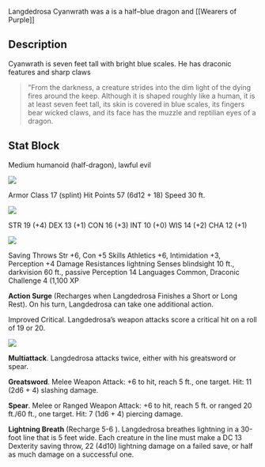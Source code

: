 Langdedrosa Cyanwrath was a is a half–blue dragon and [[Wearers of Purple]]
 
## Description

Cyanwrath is seven feet tall with bright blue scales. He has draconic features and sharp claws

>"From the darkness, a creature strides into the dim light of the dying fires around the keep. Although it is shaped roughly like a human, it is at least seven feet tall, its skin
  is covered in blue scales, its fingers bear wicked claws, and its face has the muzzle and reptilian eyes of a dragon. 

## Stat Block

Medium humanoid (half-dragon), lawful evil

![](https://www.dndbeyond.com/file-attachments/0/579/stat-block-header-bar.svg)

Armor Class 17 (splint)
Hit Points 57 (6d12 + 18)
Speed 30 ft.

![](https://www.dndbeyond.com/file-attachments/0/579/stat-block-header-bar.svg)

STR 19 (+4)
DEX 13 (+1)
CON 16 (+3)
INT 10 (+0)
WIS 14 (+2)
CHA 12 (+1)

![](https://www.dndbeyond.com/file-attachments/0/579/stat-block-header-bar.svg)

Saving Throws Str +6, Con +5
Skills Athletics +6, Intimidation +3, Perception +4
Damage Resistances lightning
Senses blindsight 10 ft., darkvision 60 ft., passive Perception 14
Languages Common, Draconic
Challenge 4 (1,100 XP

**Action Surge** (Recharges when Langdedrosa Finishes a Short or Long Rest). On his turn, Langdedrosa can take one additional action.

Improved Critical. Langdedrosa’s weapon attacks score a
critical hit on a roll of 19 or 20.

![](https://www.dndbeyond.com/file-attachments/0/579/stat-block-header-bar.svg)

**Multiattack**. Langdedrosa attacks twice, either with his greatsword or spear.

**Greatsword**. Melee Weapon Attack: +6 to hit, reach 5 ft., one target. Hit: 11 (2d6 + 4) slashing damage.

**Spear**. Melee or Ranged Weapon Attack: +6 to hit, reach 5 ft. or ranged 20 ft./60 ft., one target. Hit: 7 (1d6 + 4) piercing damage.

**Lightning Breath** (Recharge 5-6 ). Langdedrosa breathes  lightning in a 30-foot line that is 5 feet wide. Each creature in the line must make a DC 13 Dexterity saving throw,  22 (4d10) lightning damage on a failed save, or half as much damage on a successful one.